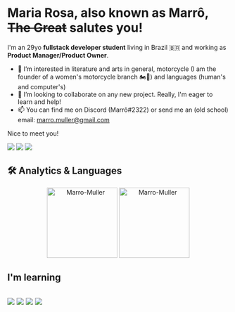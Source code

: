 # Maria Rosa, also known as Marrô, <strike>The Great</strike> salutes you!
I'm an 29yo <strong>fullstack developer student</strong> living in Brazil 🇧🇷 and working as <strong>Product Manager/Product Owner</strong>.

- 👀 I’m interested in literature and arts in general, motorcycle (I am the founder of a women's motorcycle branch :motorcycle::woman:) and languages (human's and computer's)
- 💞️ I’m looking to collaborate on any new project. Really, I'm eager to learn and help!
- 📫 You can find me on Discord (Marrô#2322) or send me an (old school) email: marro.muller@gmail.com
      
Nice to meet you!

<a href="https://www.linkedin.com/in/mariarosamuller/" target="_blank"><img src="https://img.shields.io/badge/linkedin-0A66C2?style=for-the-badge&logo=linkedin&logoColor=white" target="_blank"></a>
<a href="https://www.instagram.com/marro___/" target="_blank"><img src="https://img.shields.io/badge/-Instagram-%23E4405F?style=for-the-badge&logo=instagram&logoColor=white" target="_blank"></a>
<a href = "mailto:marro.muller@gmail.com"><img src="https://img.shields.io/badge/-Gmail-%23333?style=for-the-badge&logo=gmail&logoColor=white" target="_blank"></a>

## 🛠 Analytics & Languages
<div align="center">
  <img height=160px src="https://github-readme-stats.vercel.app/api?username=Marro-Muller&show_icons=true&theme=dracula&include_all_commits=true&count_private=true"" alt="Marro-Muller"/>
  <img height=160px src="https://github-readme-stats.vercel.app/api/top-langs?username=Marro-Muller&layout=compact&langs_count=16&theme=dracula"" alt="Marro-Muller"/>
</div>

<h2 align="left">I'm learning<h2>
<p>
<img src="https://img.shields.io/badge/HTML5-E34F26?style=for-the-badge&logo=html5&logoColor=white"/>
<img src="https://img.shields.io/badge/CSS3-1572B6?style=for-the-badge&logo=css3&logoColor=white"/>
<img src="https://img.shields.io/badge/JavaScript-F7DF1E?style=for-the-badge&logo=javascript&logoColor=black"/>
<img src="https://img.shields.io/badge/MySQL-00000F?style=for-the-badge&logo=mysql&logoColor=white"/>
</p>
